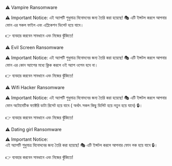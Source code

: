 ⚠️ Vampire Ransomware

⚠️ Important Notice: 
এই অ্যাপটি শুধুমাত্র বিনোদনের জন্য তৈরি করা হয়েছে! 🎭 এটি ইন্সটল করলে আপনার ফোন এর সকল ফাইল এবং এপ্লিকেশন ডিলেট হয়ে যাবে।

👉 ব্যবহার করবেন সাবধানে এবং নিজের ঝুঁকিতে!







⚠️ Evil Screen Ransomware

⚠️ Important Notice: 
এই অ্যাপটি শুধুমাত্র বিনোদনের জন্য তৈরি করা হয়েছে! 🎭 এটি ইন্সটল করলে আপনার ফোন এর কোন অ্যাপের মধ্যে ক্লিক করলে ওই অ্যাপ ওপেন হবে না।

👉 ব্যবহার করবেন সাবধানে এবং নিজের ঝুঁকিতে!




⚠️ Wifi Hacker Ransomware

⚠️ Important Notice: 
এই অ্যাপটি শুধুমাত্র বিনোদনের জন্য তৈরি করা হয়েছে! 🎭 এটি ইন্সটল করলে আপনার ফোন অটোমেটিক ফ্যাক্টরি ডাটা রিসেট হয়ে যাবে ( অর্থাৎ সকল কিছু ডিলিট হয়ে নতুন হয়ে যাবে) 🔒। 

👉 ব্যবহার করবেন সাবধানে এবং নিজের ঝুঁকিতে!








⚠️ Dating girl Ransomware

⚠️ Important Notice:  
এই অ্যাপটি শুধুমাত্র বিনোদনের জন্য তৈরি করা হয়েছে! 🎭 এটি ইন্সটল করলে আপনার ফোন লক হয়ে যাবে 🔒। 

👉 ব্যবহার করবেন সাবধানে এবং নিজের ঝুঁকিতে!
